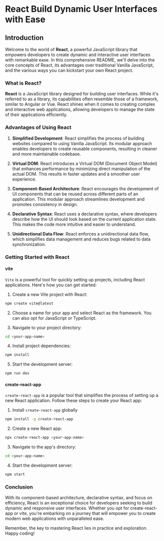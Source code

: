 # React Build Dynamic User Interfaces with Ease

## Introduction

Welcome to the world of **React**, a powerful JavaScript library that empowers developers to create dynamic and interactive user interfaces with remarkable ease. In this comprehensive README, we'll delve into the core concepts of React, its advantages over traditional Vanilla JavaScript, and the various ways you can kickstart your own React project.

### What is React?

**React** is a JavaScript library designed for building user interfaces. While it's referred to as a library, its capabilities often resemble those of a framework, similar to Angular or Vue. React shines when it comes to creating complex and interactive web applications, allowing developers to manage the state of their applications efficiently.

### Advantages of Using React

1. **Simplified Development**: React simplifies the process of building websites compared to using Vanilla JavaScript. Its modular approach enables developers to create reusable components, resulting in cleaner and more maintainable codebase.

2. **Virtual DOM**: React introduces a Virtual DOM (Document Object Model) that enhances performance by minimizing direct manipulation of the actual DOM. This results in faster updates and a smoother user experience.

3. **Component-Based Architecture**: React encourages the development of UI components that can be reused across different parts of an application. This modular approach streamlines development and promotes consistency in design.

4. **Declarative Syntax**: React uses a declarative syntax, where developers describe how the UI should look based on the current application state. This makes the code more intuitive and easier to understand.

5. **Unidirectional Data Flow**: React enforces a unidirectional data flow, which simplifies data management and reduces bugs related to data synchronization.

### Getting Started with React

#### vite

`Vite` is a powerful tool for quickly setting up projects, including React applications. Here's how you can get started:

1. Create a new Vite project with React:

```Bash
npm create vite@latest
```

2. Choose a name for your app and select React as the framework. You can also opt for JavaScript or TypeScript.

3. Navigate to your project directory:

```Bash
cd <your-app-name>
```

4. Install project dependencies:

```Bash
npm install
```

5. Start the development server:

```Bash
npm run dev
```

#### create-react-app

`create-react-app` is a popular tool that simplifies the process of setting up a new React application. Follow these steps to create your React app:

1. Install `create-react-app` globally

```Bash
npm install -g create-react-app
```

2. Create a new React app:

```Bash
npx create-react-app <your-app-name>
```

3. Navigate to the app's directory:

```Bash
cd <your-app-name>
```

4. Start the development server:

```Bash
npm start
```

### Conclusion

With its component-based architecture, declarative syntax, and focus on efficiency, React is an exceptional choice for developers seeking to build dynamic and responsive user interfaces. Whether you opt for create-react-app or vite, you're embarking on a journey that will empower you to create modern web applications with unparalleled ease.

Remember, the key to mastering React lies in practice and exploration. Happy coding!
